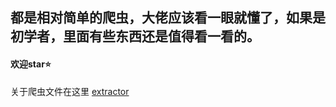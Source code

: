 ## 都是相对简单的爬虫，大佬应该看一眼就懂了，如果是初学者，里面有些东西还是值得看一看的。
#### 欢迎**star**:star:

关于爬虫文件在这里 [extractor](/extractor)